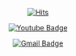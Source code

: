<div align=center>	
  
[![Hits](https://hits.seeyoufarm.com/api/count/incr/badge.svg?url=https%3A%2F%2Fgithub.com%2Fzzsza)](https://hits.seeyoufarm.com) 

<div align=center>
  
  [![Youtube Badge](https://img.shields.io/badge/Youtube-ff0000?style=flat-square&logo=youtube&link=https://www.youtube.com/c/kyleschool)](https://www.youtube.com/channel/UCWoXMi2OrUK1uGQWc6F0B3w)
  
  [![Gmail Badge](https://img.shields.io/badge/Gmail-d14836?style=flat-square&logo=Gmail&logoColor=white&link=mailto:ywm2004@gmail.com)](mailto:ywm2004@gmail.com)

</div>


</div>

 

